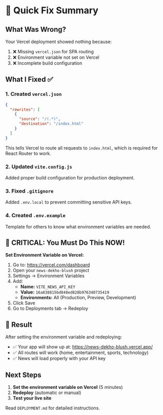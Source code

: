 # 🎯 Quick Fix Summary

## What Was Wrong?

Your Vercel deployment showed nothing because:
1. ❌ Missing `vercel.json` for SPA routing
2. ❌ Environment variable not set on Vercel
3. ❌ Incomplete build configuration

## What I Fixed ✅

### 1. Created `vercel.json`
```json
{
  "rewrites": [
    {
      "source": "/(.*)",
      "destination": "/index.html"
    }
  ]
}
```
This tells Vercel to route all requests to `index.html`, which is required for React Router to work.

### 2. Updated `vite.config.js`
Added proper build configuration for production deployment.

### 3. Fixed `.gitignore`
Added `.env.local` to prevent committing sensitive API keys.

### 4. Created `.env.example`
Template for others to know what environment variables are needed.

## 🚨 CRITICAL: You Must Do This NOW!

**Set Environment Variable on Vercel:**

1. Go to: https://vercel.com/dashboard
2. Open your `news-dekho-blush` project
3. Settings → Environment Variables
4. Add:
   - **Name:** `VITE_NEWS_API_KEY`
   - **Value:** `16a838815bd848ed828b976340735419`
   - **Environments:** All (Production, Preview, Development)
5. Click Save
6. Go to Deployments tab → Redeploy

## 🎉 Result

After setting the environment variable and redeploying:
- ✅ Your app will show up at: https://news-dekho-blush.vercel.app/
- ✅ All routes will work (home, entertainment, sports, technology)
- ✅ News will load properly with your API key

## Next Steps

1. **Set the environment variable on Vercel** (5 minutes)
2. **Redeploy** (automatic or manual)
3. **Test your live site**

Read `DEPLOYMENT.md` for detailed instructions.
